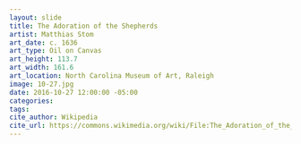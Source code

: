 ```yaml
---
layout: slide
title: The Adoration of the Shepherds
artist: Matthias Stom
art_date: c. 1636
art_type: Oil on Canvas
art_height: 113.7
art_width: 161.6
art_location: North Carolina Museum of Art, Raleigh
image: 10-27.jpg
date: 2016-10-27 12:00:00 -05:00
categories:
tags:
cite_author: Wikipedia
cite_url: https://commons.wikimedia.org/wiki/File:The_Adoration_of_the_Shepherds_-_Matthias_Stom_(Stomer)_-_Google_Cultural_Institute.jpg
---
```

